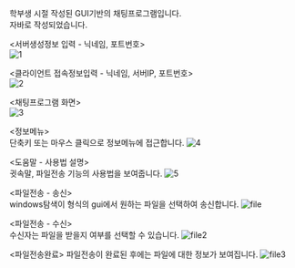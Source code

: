 학부생 시절 작성된 GUI기반의 채팅프로그램입니다.  
자바로 작성되었습니다.
  

  

<서버생성정보 입력 - 닉네임, 포트번호>  
![1](https://user-images.githubusercontent.com/65228113/82604695-a3740480-9bef-11ea-9790-c62b9b74a542.PNG)

<클라이언트 접속정보입력 - 닉네임, 서버IP, 포트번호>  
![2](https://user-images.githubusercontent.com/65228113/82604703-a4a53180-9bef-11ea-8e3c-84d971cd48f5.png)

<채팅프로그램 화면>  
![3](https://user-images.githubusercontent.com/65228113/82604714-a7a02200-9bef-11ea-827a-9209c5b8a16a.png)

<정보메뉴>  
단축키 또는 마우스 클릭으로 정보메뉴에 접근합니다.
![4](https://user-images.githubusercontent.com/65228113/82604716-a838b880-9bef-11ea-93c7-338353ccdaa0.png)

<도움말 - 사용법 설명>  
귓속말, 파일전송 기능의 사용법을 보여줍니다.
![5](https://user-images.githubusercontent.com/65228113/82604719-a838b880-9bef-11ea-9321-80ae5f00918b.PNG)

<파일전송 - 송신>  
windows탐색이 형식의 gui에서 원하는 파일을 선택하여 송신합니다.
![file](https://user-images.githubusercontent.com/65228113/82604724-ab33a900-9bef-11ea-8e77-166befafd500.png)

<파일전송 - 수신>  
수신자는 파일을 받을지 여부를 선택할 수 있습니다. 
![file2](https://user-images.githubusercontent.com/65228113/82604725-ab33a900-9bef-11ea-9e9a-05241fc6c557.PNG)

<파일전송완료>
파일전송이 완료된 후에는 파일에 대한 정보가 보여집니다.
![file3](https://user-images.githubusercontent.com/65228113/82604727-abcc3f80-9bef-11ea-8357-66336ca5cf29.PNG)
